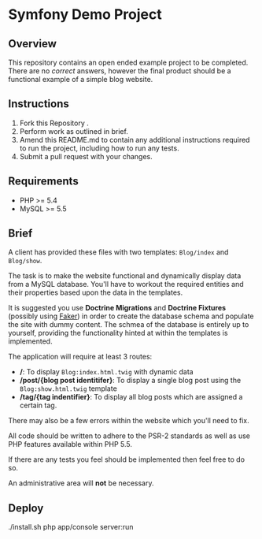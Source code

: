 Symfony Demo Project
====================

Overview
--------

This repository contains an open ended example project to be completed. There are no _correct_ answers, however
the final product should be a functional example of a simple blog website.

Instructions
------------

1. Fork this Repository .
2. Perform work as outlined in brief.
3. Amend this README.md to contain any additional instructions required to run the project, including how to run any tests.
4. Submit a pull request with your changes.

Requirements
-----------

* PHP >= 5.4 
* MySQL >= 5.5

Brief
-----

A client has provided these files with two templates: `Blog/index` and `Blog/show`.

The task is to make the website functional and dynamically display data from a MySQL database. 
You'll have to workout the required entities and their properties based upon the data in the templates.

It is suggested you use **Doctrine Migrations** and **Doctrine Fixtures** (possibly using [Faker](https://github.com/fzaninotto/Faker)) in order to create the database schema and populate the site
with dummy content.  The schmea of the database is entirely up to yourself, providing the functionality
hinted at within the templates is implemented.

The application will require at least 3 routes:

* **/**: To display `Blog:index.html.twig` with dynamic data
* **/post/{blog post identitifer}**: To display a single blog post using the `Blog:show.html.twig` template
* **/tag/{tag indentifier}**: To display all blog posts which are assigned a certain tag.

There may also be a few errors within the website which you'll need to fix.

All code should be written to adhere to the PSR-2 standards as well as use PHP features available within
PHP 5.5.

If there are any tests you feel should be implemented then feel free to do so.

An administrative area will **not** be necessary.

Deploy
-----
./install.sh
php app/console server:run